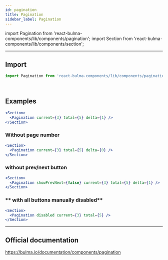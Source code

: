 ```yaml
---
id: pagination
title: Pagination
sidebar_label: Pagination
---
```


import Pagination from 'react-bulma-components/lib/components/pagination';
import Section from 'react-bulma-components/lib/components/section';

---

## **Import**

```js
import Pagination from 'react-bulma-components/lib/components/pagination';
```

<br />

## **Examples**

<Section>
  <Pagination current={3} total={5} delta={1} />
</Section>

```jsx
<Section>
  <Pagination current={3} total={5} delta={1} />
</Section>
```

### **Without page number**

<Section>
  <Pagination current={3} total={5} delta={0} />
</Section>

```jsx
<Section>
  <Pagination current={3} total={5} delta={0} />
</Section>
```

### **without prev/next button**

<Section>
  <Pagination showPrevNext={false} current={3} total={5} delta={1} />
</Section>

```jsx
<Section>
  <Pagination showPrevNext={false} current={3} total={5} delta={1} />
</Section>
```

### ** with all buttons manually disabled**

<Section>
  <Pagination disabled current={3} total={5} />
</Section>

```jsx
<Section>
  <Pagination disabled current={3} total={5} />
</Section>
```

---

## Official documentation

https://bulma.io/documentation/components/pagination
